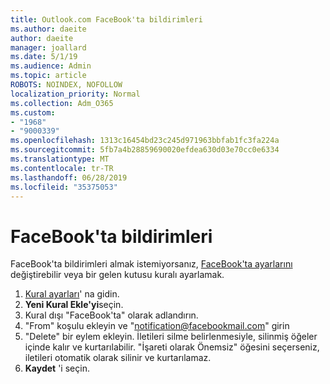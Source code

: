 ```yaml
---
title: Outlook.com FaceBook'ta bildirimleri
ms.author: daeite
author: daeite
manager: joallard
ms.date: 5/1/19
ms.audience: Admin
ms.topic: article
ROBOTS: NOINDEX, NOFOLLOW
localization_priority: Normal
ms.collection: Adm_O365
ms.custom:
- "1968"
- "9000339"
ms.openlocfilehash: 1313c16454bd23c245d971963bbfab1fc3fa224a
ms.sourcegitcommit: 5fb7a4b28859690020efdea630d03e70cc0e6334
ms.translationtype: MT
ms.contentlocale: tr-TR
ms.lasthandoff: 06/28/2019
ms.locfileid: "35375053"
---
```

# <a name="facebook-notifications"></a>FaceBook'ta bildirimleri

FaceBook'ta bildirimleri almak istemiyorsanız, [FaceBook'ta ayarlarını](https://www.facebook.com/settings?tab=notifications) değiştirebilir veya bir gelen kutusu kuralı ayarlamak.

1. [Kural ayarları](https://outlook.live.com/mail/options/mail/rules/inboxRules)' na gidin.
1. **Yeni Kural Ekle'yi**seçin.
1. Kural dışı "FaceBook'ta" olarak adlandırın.
1. "From" koşulu ekleyin ve "notification@facebookmail.com" girin
1. "Delete" bir eylem ekleyin. İletileri silme belirlenmesiyle, silinmiş öğeler içinde kalır ve kurtarılabilir. "İşareti olarak Önemsiz" öğesini seçerseniz, iletileri otomatik olarak silinir ve kurtarılamaz.
1. **Kaydet** 'i seçin.